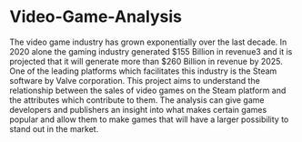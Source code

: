 # Video-Game-Analysis
The video game industry has grown exponentially over the last decade. In 2020 alone the gaming industry generated $155 Billion in revenue3 and it is projected that it will generate more than $260 Billion in revenue by 2025. One of the leading platforms which facilitates this industry is the Steam software by Valve corporation. This project aims to understand the relationship between the sales of video games on the Steam platform and the attributes which contribute to them. The analysis can give game developers and publishers an insight into what makes certain games popular and allow them to make games that will have a larger possibility to stand out in the market.

